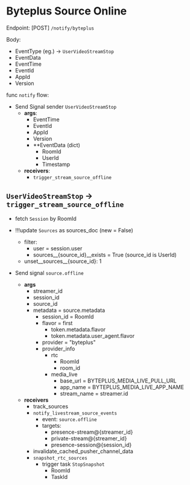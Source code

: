 # Byteplus Source Online

Endpoint: [POST] `/notify/byteplus`

Body:

- EventType (eg.) -> `UserVideoStreamStop`
- EventData
- EventTime
- EventId
- AppId
- Version

func `notify` flow:

- Send Signal sender `UserVideoStreamStop`
  - **args**:
    - EventTime
    - EventId
    - AppId
    - Version
    - **EventData (dict)
      - RoomId
      - UserId
      - Timestamp
  - **receivers**:
    - `trigger_stream_source_offline`

## `UserVideoStreamStop` -> `trigger_stream_source_offline`

- fetch `Session` by RoomId

- !!!update `Sources` as sources_doc (new = False)
  - filter:
    - user = session.user
    - sources__{source_id}__exists = True
      (source_id is UserId)
  - unset__sources__{source_id}: 1

- Send signal `source.offline`
  - **args**
    - streamer_id
    - session_id
    - source_id
    - metadata = source.metadata
      - session_id = RoomId
      - flavor = first
        - token.metadata.flavor
        - token.metadata.user_agent.flavor
      - provider = "byteplus"
      - provider_info
        - rtc
          - RoomId
          - room_id
        - media_live
          - base_url = BYTEPLUS_MEDIA_LIVE_PULL_URL
          - app_name = BYTEPLUS_MEDIA_LIVE_APP_NAME
          - stream_name = streamer.id
  - **receivers**
    - track_sources
    - `notify_livestream_source_events`
      - event: `source.offline`
      - targets:
        - presence-stream@{streamer_id}
        - private-stream@{streamer_id}
        - presence-session@{session_id}
    - invalidate_cached_pusher_channel_data
    - `snapshot_rtc_sources`
      - trigger task `StopSnapshot`
        - RoomId
        - TaskId
